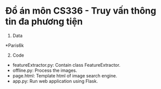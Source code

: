 # Đồ án môn CS336 - Truy vấn thông tin đa phương tiện

1. Data

  *Paris6k

2. Code

- featureExtractor.py: Contain class FeatureExtractor.
- offline.py: Process the images.
- page.html: Template html of image search engine.
- app.py: Run web application using Flask.
